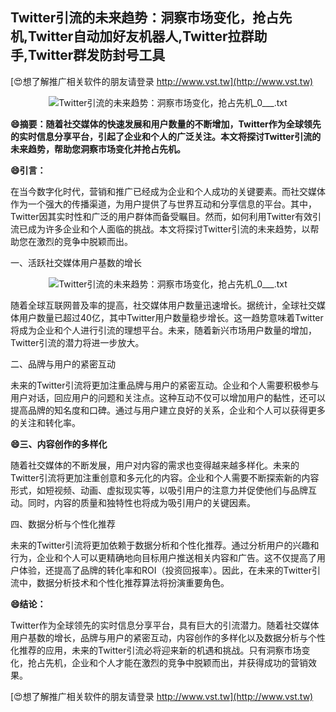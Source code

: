 ## **Twitter引流的未来趋势：洞察市场变化，抢占先机,Twitter自动加好友机器人,Twitter拉群助手,Twitter群发防封号工具**

[😍想了解推广相关软件的朋友请登录 http://www.vst.tw](http://www.vst.tw)

 <center><img src="https://vst.tw/MP4/tuiguang/png/0.png" alt="Twitter引流的未来趋势：洞察市场变化，抢占先机_0___.txt"></center>

**😄摘要：随着社交媒体的快速发展和用户数量的不断增加，Twitter作为全球领先的实时信息分享平台，引起了企业和个人的广泛关注。本文将探讨Twitter引流的未来趋势，帮助您洞察市场变化并抢占先机。**

**😄引言：**

在当今数字化时代，营销和推广已经成为企业和个人成功的关键要素。而社交媒体作为一个强大的传播渠道，为用户提供了与世界互动和分享信息的平台。其中，Twitter因其实时性和广泛的用户群体而备受瞩目。然而，如何利用Twitter有效引流已成为许多企业和个人面临的挑战。本文将探讨Twitter引流的未来趋势，以帮助您在激烈的竞争中脱颖而出。

一、活跃社交媒体用户基数的增长

 <center><img src="https://vst.tw/MP4/tuiguang/png/0.png" alt="Twitter引流的未来趋势：洞察市场变化，抢占先机_0___.txt"></center>

随着全球互联网普及率的提高，社交媒体用户数量迅速增长。据统计，全球社交媒体用户数量已超过40亿，其中Twitter用户数量稳步增长。这一趋势意味着Twitter将成为企业和个人进行引流的理想平台。未来，随着新兴市场用户数量的增加，Twitter引流的潜力将进一步放大。

二、品牌与用户的紧密互动

未来的Twitter引流将更加注重品牌与用户的紧密互动。企业和个人需要积极参与用户对话，回应用户的问题和关注点。这种互动不仅可以增加用户的黏性，还可以提高品牌的知名度和口碑。通过与用户建立良好的关系，企业和个人可以获得更多的关注和转化率。

**😄三、内容创作的多样化**

随着社交媒体的不断发展，用户对内容的需求也变得越来越多样化。未来的Twitter引流将更加注重创意和多元化的内容。企业和个人需要不断探索新的内容形式，如短视频、动画、虚拟现实等，以吸引用户的注意力并促使他们与品牌互动。同时，内容的质量和独特性也将成为吸引用户的关键因素。

四、数据分析与个性化推荐

未来的Twitter引流将更加依赖于数据分析和个性化推荐。通过分析用户的兴趣和行为，企业和个人可以更精确地向目标用户推送相关内容和广告。这不仅提高了用户体验，还提高了品牌的转化率和ROI（投资回报率）。因此，在未来的Twitter引流中，数据分析技术和个性化推荐算法将扮演重要角色。

**😄结论：**

Twitter作为全球领先的实时信息分享平台，具有巨大的引流潜力。随着社交媒体用户基数的增长，品牌与用户的紧密互动，内容创作的多样化以及数据分析与个性化推荐的应用，未来的Twitter引流必将迎来新的机遇和挑战。只有洞察市场变化，抢占先机，企业和个人才能在激烈的竞争中脱颖而出，并获得成功的营销效果。

[😍想了解推广相关软件的朋友请登录 http://www.vst.tw](http://www.vst.tw)



